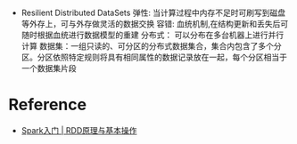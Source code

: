 # 
  - Resilient Distributed DataSets
    弹性: 当计算过程中内存不足时可刷写到磁盘等外存上，可与外存做灵活的数据交换
    容错: 血统机制,在结构更新和丢失后可随时根据血统进行数据模型的重建
    分布式： 可以分布在多台机器上进行并行计算
    数据集：一组只读的、可分区的分布式数据集合，集合内包含了多个分区。分区依照特定规则将具有相同属性的数据记录放在一起，每个分区相当于一个数据集片段

# Reference
  - [Spark入门 | RDD原理与基本操作](https://mp.weixin.qq.com/s?__biz=MzU0MzQ5MDA0Mw==&mid=2247484107&idx=1&sn=44b2e63a1a276f01dc28adaf8933332a&chksm=fb0be85fcc7c61493ae431a090049ff7af1a61eb6eeefd9076c4ad216122e7320c1df1aa89df&scene=21#wechat_redirect)